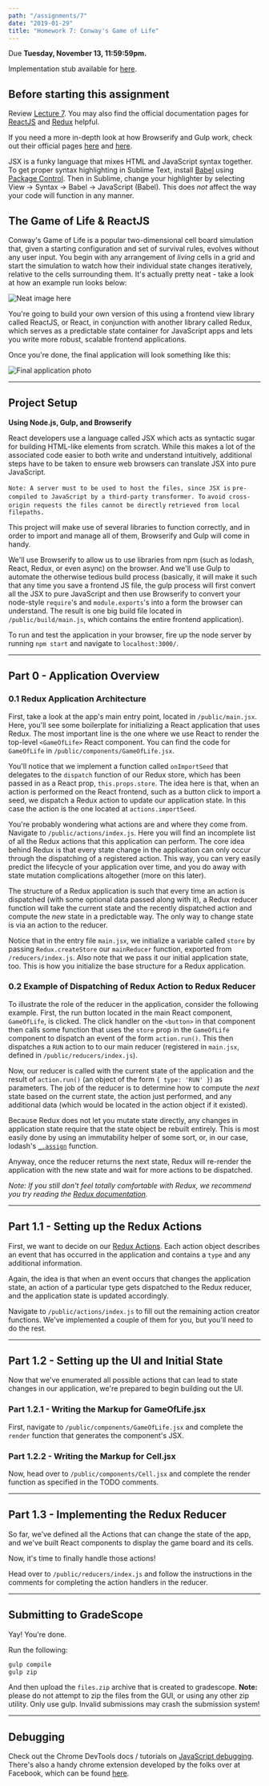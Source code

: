 ```yaml
---
path: "/assignments/7"
date: "2019-01-29"
title: "Homework 7: Conway's Game of Life"
---
```


Due **Tuesday, November 13, 11:59:59pm.**

Implementation stub available for [here](/~cis197/assignments/build/CIS197_HW7.zip).

## Before starting this assignment

Review [Lecture 7](/~cis197/lectures/lecture16). You may also find the official documentation pages for [ReactJS](http://facebook.github.io/react/docs/getting-started.html) and [Redux](http://redux.js.org/) helpful.

If you need a more in-depth look at how Browserify and Gulp work, check out their official pages [here](http://browserify.org/) and [here](http://gulpjs.com/).

JSX is a funky language that mixes HTML and JavaScript syntax together. To get proper syntax highlighting in Sublime Text, install [Babel](https://packagecontrol.io/packages/Babel) using [Package Control](https://packagecontrol.io). Then in Sublime, change your highlighter by selecting View -> Syntax -> Babel -> JavaScript (Babel). This does *not* affect the way your code will function in any manner.

## The Game of Life & ReactJS

Conway's Game of Life is a popular two-dimensional cell board simulation that, given a starting configuration and set of survival rules, evolves without any user input. You begin with any arrangement of *living* cells in a grid and start the simulation to watch how their individual state changes iteratively, relative to the cells surrounding them. It's actually pretty neat - take a look at how an example run looks below:

![Neat image here](http://lh6.ggpht.com/_bazwyKf2FDM/Sm3hcNDUHRI/AAAAAAAACAM/WQJlB2rJg3A/gosper.gif)

You're going to build your own version of this using a frontend view library called ReactJS, or React, in conjunction with another library called Redux, which serves as a predictable state container for JavaScript apps and lets you write more robust, scalable frontend applications.

Once you're done, the final application will look something like this:

![Final application photo](http://i.imgur.com/AttFsM0.png)

------------------------------------------------------

## Project Setup

**Using Node.js, Gulp, and Browserify**

React developers use a language called JSX which acts as syntactic sugar for building HTML-like elements from scratch. While this makes a lot of the associated code easier to both write and understand intuitively, additional steps have to be taken to ensure web browsers can translate JSX into pure JavaScript.

`Note: A server must to be used to host the files, since JSX is`
`pre-compiled to JavaScript by a third-party transformer. To`
`avoid cross-origin requests the files cannot be directly`
`retrieved from local filepaths.`

This project will make use of several libraries to function correctly, and in order to import and manage all of them, Browserify and Gulp will come in handy.

We'll use Browserify to allow us to use libraries from npm (such as lodash, React, Redux, or even async) on the browser. And we'll use Gulp to automate the otherwise tedious build process (basically, it will make it such that any time you save a frontend JS file, the gulp process will first convert all the JSX to pure JavaScript and then use Browserify to convert your node-style `require`'s and `module.exports`'s into a form the browser can understand. The result is one big build file located in `/public/build/main.js`, which contains the entire frontend application).

To run and test the application in your browser, fire up the node server by running `npm start` and navigate to `localhost:3000/`.

------------------------------------------------------

## Part 0 - Application Overview

### 0.1 Redux Application Architecture

First, take a look at the app's main entry point, located in `/public/main.jsx`. Here, you'll see some boilerplate for initializing a React application that uses Redux. The most important line is the one where we use React to render the top-level `<GameOfLife>` React component. You can find the code for `GameOfLife` in `/public/components/GameOfLife.jsx`.

You'll notice that we implement a function called `onImportSeed` that delegates to the `dispatch` function of our Redux store, which has been passed in as a React prop, `this.props.store`. The idea here is that, when an action is performed on the React frontend, such as a button click to import a seed,  we dispatch a Redux action to update our application state. In this case the action is the one located at `actions.importSeed`.

You're probably wondering what actions are and where they come from. Navigate to `/public/actions/index.js`. Here you will find an incomplete list of all the Redux actions that this application can perform. The core idea behind Redux is that every state change in the application can only occur through the dispatching of a registered action. This way, you can very easily predict the lifecycle of your application over time, and you do away with state mutation complications altogether (more on this later).

The structure of a Redux application is such that every time an action is dispatched (with some optional data passed along with it), a Redux reducer function will take the current state and the recently dispatched action and compute the *new* state in a predictable way. The only way to change state is via an action to the reducer.

Notice that in the entry file `main.jsx`, we initialize a variable called `store` by passing `Redux.createStore` our `mainReducer` function, exported from `/reducers/index.js`. Also note that we pass it our initial application state, too. This is how you initialize the base structure for a Redux application.

### 0.2 Example of Dispatching of Redux Action to Redux Reducer

To illustrate the role of the reducer in the application, consider the following example. First, the run button located in the main React component, `GameOfLife`, is clicked. The click handler on the `<button>` in that component then calls some function that uses the `store` prop in the `GameOfLife` component to dispatch an event of the form `action.run()`. This then dispatches a `RUN` action to to our main reducer (registered in `main.jsx`, defined in `/public/reducers/index.js`).

Now, our reducer is called with the current state of the application and the result of `action.run()` (an object of the form `{ type: 'RUN' }`) as parameters. The job of the reducer is to determine how to compute the *next* state based on the current state, the action just performed, and any additional data (which would be located in the action object if it existed).

Because Redux does not let you mutate state directly, any changes in application state require that the state object be rebuilt entirely. This is most easily done by using an immutability helper of some sort, or, in our case, lodash's [`_.assign`](https://lodash.com/docs#assign) function.

Anyway, once the reducer returns the next state, Redux will re-render the application with the new state and wait for more actions to be dispatched.

*Note: If you still don't feel totally comfortable with Redux, we recommend you try reading the [Redux documentation](http://redux.js.org/index.html).*

------------------------------------------------------

## Part 1.1 - Setting up the Redux Actions

First, we want to decide on our [Redux Actions](http://redux.js.org/docs/basics/Actions.html).
Each action object describes an event that has occurred in the application and contains a `type` and any additional information.

Again, the idea is that when an event occurs that changes the application state, an action of a particular type gets dispatched to the Redux reducer, and the application state is updated accordingly.

Navigate to `/public/actions/index.js` to fill out the remaining action creator functions. We've implemented a couple of them for you, but you'll need to do the rest.

------------------------------------------------------

## Part 1.2 - Setting up the UI and Initial State

Now that we've enumerated all possible actions that can lead to state changes in our application, we're prepared to begin building out the UI.

### Part 1.2.1 - Writing the Markup for GameOfLife.jsx

First, navigate to `/public/components/GameOfLife.jsx` and complete the `render` function that generates the component's JSX.

### Part 1.2.2 - Writing the Markup for Cell.jsx

Now, head over to `/public/components/Cell.jsx` and complete the render function as specified in the TODO comments.

------------------------------------------------------

## Part 1.3 - Implementing the Redux Reducer

So far, we've defined all the Actions that can change the state of the app, and we've built React components to display the game board and its cells.

Now, it's time to finally handle those actions!

Head over to `/public/reducers/index.js` and follow the instructions in the comments for completing the action handlers in the reducer.

------------------------------------------------------

## Submitting to GradeScope
Yay! You're done.

Run the following:

```sh
gulp compile
gulp zip
```

And then upload the `files.zip` archive that is created to gradescope.
**Note:** please do not attempt to zip the files from the GUI, or using any other zip utility. Only use gulp. Invalid submissions may crash the submission system!

------------------------------------------------------
## Debugging

Check out the Chrome DevTools docs / tutorials on
[JavaScript debugging](https://developers.google.com/chrome-developer-tools/docs/javascript-debugging). There's also a handy chrome extension developed by the folks over at Facebook, which can be found [here](https://chrome.google.com/webstore/detail/react-developer-tools/fmkadmapgofadopljbjfkapdkoienihi).
